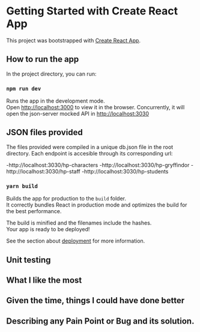 # Getting Started with Create React App

This project was bootstrapped with [Create React App](https://github.com/facebook/create-react-app).

## How to run the app

In the project directory, you can run:

### `npm run dev`

Runs the app in the development mode.\
Open [http://localhost:3000](http://localhost:3000) to view it in the browser. Concurrently, it will open the json-server mocked API in [http://localhost:3030](http://localhost:3030)

## JSON files provided

The files provided were compiled in a unique db.json file in the root directory. Each endpoint is accesible through its corresponding url:

-http://localhost:3030/hp-characters
-http://localhost:3030/hp-gryffindor
-http://localhost:3030/hp-staff
-http://localhost:3030/hp-students


### `yarn build`

Builds the app for production to the `build` folder.\
It correctly bundles React in production mode and optimizes the build for the best performance.

The build is minified and the filenames include the hashes.\
Your app is ready to be deployed!

See the section about [deployment](https://facebook.github.io/create-react-app/docs/deployment) for more information.

## Unit testing

## What I like the most

## Given the time, things I could have done better

## Describing any Pain Point or Bug and its solution.

